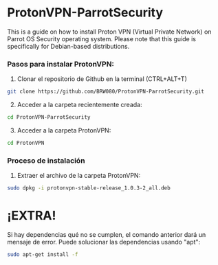 # ProtonVPN-ParrotSecurity
This is a guide on how to install Proton VPN (Virtual Private Network) on Parrot OS Security operating system. Please note that this guide is specifically for Debian-based distributions.

### Pasos para instalar ProtonVPN:
1. Clonar el repositorio de Github en la terminal (CTRL+ALT+T)
```bash
git clone https://github.com/BRW080/ProtonVPN-ParrotSecurity.git
```
2. Acceder a la carpeta recientemente creada:
```bash
cd ProtonVPN-ParrotSecurity
```

3. Acceder a la carpeta ProtonVPN:
```bash
cd ProtonVPN
```

### Proceso de instalación
1. Extraer el archivo de la carpeta ProtonVPN:
```bash
sudo dpkg -i protonvpn-stable-release_1.0.3-2_all.deb
```

# ¡EXTRA!
Si hay dependencias qué no se cumplen, el comando anterior dará un mensaje de error. Puede solucionar las dependencias usando "apt":
```bash
sudo apt-get install -f
```
